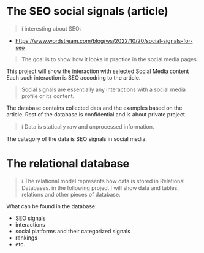 # The SEO social signals (article)

> ℹ️ interesting about SEO:
- https://www.wordstream.com/blog/ws/2022/10/20/social-signals-for-seo

> The goal is to show how it looks in practice in the social media pages.

This project will show the interaction with selected Social Media content
Each such interaction is SEO accodring to the article.

> Social signals are essentially any interactions with a social media profile or its content.

The database contains collected data and the examples based on the article.
Rest of the database is confidential and is about private project.

> ℹ️ Data is statically raw and unprocessed information. 

The category of the data is SEO signals in social media.

# The relational database

> ℹ️ The relational model represents how data is stored in Relational Databases.
> in the following project I will show data and tables, relations and other pieces of database.

What can be found in the database:

* SEO signals
* interactions
* social platforms and their categorized signals
* rankings
* etc.
